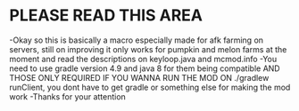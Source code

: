 # PLEASE READ THIS AREA
-Okay so this is basically a macro especially made for afk farming on servers, still on improving it only works for pumpkin and melon farms at the moment and read the descriptions on keyloop.java and mcmod.info
-You need to use gradle version 4.9 and java 8 for them being compatible AND THOSE ONLY REQUIRED IF YOU WANNA RUN THE MOD ON ./gradlew runClient, you dont have to get gradle or something else for making the mod work
-Thanks for your attention
